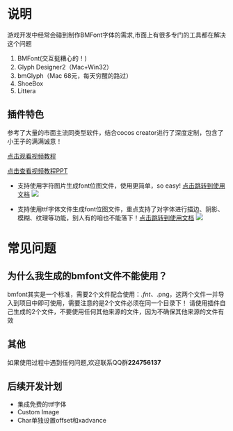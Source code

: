 # 说明
游戏开发中经常会碰到制作BMFont字体的需求,市面上有很多专门的工具都在解决这个问题
1. BMFont(交互挺糟心的！)
2. Glyph Designer2（Mac+Win32）
3. bmGlyph（Mac 68元，每天穷醒的路过）
4. ShoeBox
5. Littera

## 插件特色

参考了大量的市面主流同类型软件，结合cocos creator进行了深度定制，包含了小王子的满满诚意！

[点击观看视频教程](https://www.bilibili.com/video/BV1MQ4y1T7BN/)

[点击查看视频教程PPT](https://kdocs.cn/l/sfn0Pal0D)

- 支持使用字符图片生成font位图文件，使用更简单，so easy! [点击跳转到使用文档](./Image.md)
![](../../assets/bmfont/scene2.png)

- 支持使用ttf字体文件生成font位图文件，重点支持了对字体进行描边、阴影、模糊、纹理等功能，别人有的咱也不能落下！[点击跳转到使用文档](./ttf.md)
![](../../assets/bmfont/scene4.png)


# 常见问题

## 为什么我生成的bmfont文件不能使用？
bmfont其实是一个标准，需要2个文件配合使用：*.fnt、*.png，这两个文件一并导入到项目中即可使用，需要注意的是2个文件必须在同一个目录下！
请使用插件自己生成的2个文件，不要使用任何其他来源的文件，因为不确保其他来源的文件有效


## 其他
如果使用过程中遇到任何问题,欢迎联系QQ群**224756137**

## 后续开发计划
- 集成免费的ttf字体
- Custom Image
- Char单独设置offset和xadvance

